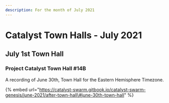 ```yaml
---
description: For the month of July 2021
---
```


# Catalyst Town Halls - July 2021

## July 1st Town Hall

### Project Catalyst Town Hall \#14B

A recording of June 30th, Town Hall for the Eastern Hemisphere Timezone.

{% embed url="https://catalyst-swarm.gitbook.io/catalyst-swarm-genesis/june-2021/after-town-hall\#june-30th-town-hall" %}





